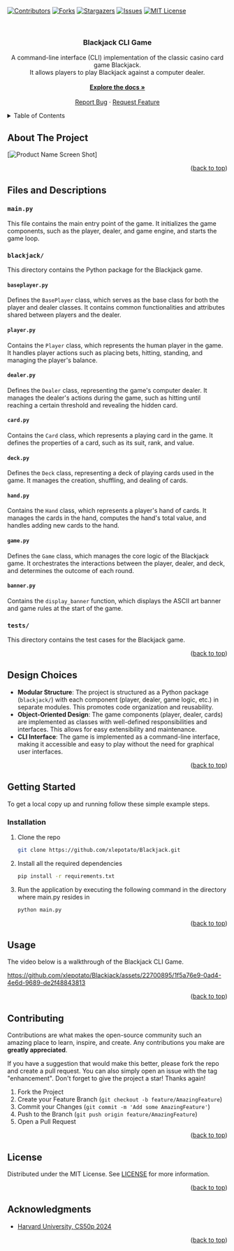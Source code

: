 <a name="readme-top"></a>



[![Contributors][contributors-shield]][contributors-url]
[![Forks][forks-shield]][forks-url]
[![Stargazers][stars-shield]][stars-url]
[![Issues][issues-shield]][issues-url]
[![MIT License][license-shield]][license-url]



<!-- PROJECT LOGO -->
<br />
<div align="center">
<h3 align="center">Blackjack CLI Game</h3>

  <p align="center">
    A command-line interface (CLI) implementation of the classic casino card game Blackjack. <br />
    It allows players to play Blackjack against a computer dealer.
    <br />
    <br />
    <a href="#about-the-project"><strong>Explore the docs »</strong></a>
    <br />
    <br />
    <a href="https://github.com/xlepotato/Blackjack/issues">Report Bug</a>
    ·
    <a href="https://github.com/xlepotato/Blackjack/issues">Request Feature</a>
  </p>
</div>



<!-- TABLE OF CONTENTS -->
<details>
  <summary>Table of Contents</summary>
  <ol>
    <li>
      <a href="#about-the-project">About The Project</a>
      <ul>
        <li><a href="#built-with">Built With</a></li>
      </ul>
    </li>
    <li>
      <a href="#getting-started">Getting Started</a>
      <ul>
        <li><a href="#installation">Installation</a></li>
      </ul>
    </li>
    <li><a href="#usage">Usage</a></li>
    <li><a href="#contributing">Contributing</a></li>
    <li><a href="#license">License</a></li>
    <li><a href="#acknowledgments">Acknowledgments</a></li>
  </ol>
</details>



<!-- ABOUT THE PROJECT -->
## About The Project

[![Product Name Screen Shot][product-screenshot]]



<p align="right">(<a href="#readme-top">back to top</a>)</p>


## Files and Descriptions

### `main.py`
This file contains the main entry point of the game. It initializes the game components, such as the player, dealer, and game engine, and starts the game loop.

### `blackjack/`
This directory contains the Python package for the Blackjack game.

#### `baseplayer.py`
Defines the `BasePlayer` class, which serves as the base class for both the player and dealer classes. It contains common functionalities and attributes shared between players and the dealer.

#### `player.py`
Contains the `Player` class, which represents the human player in the game. It handles player actions such as placing bets, hitting, standing, and managing the player's balance.

#### `dealer.py`
Defines the `Dealer` class, representing the game's computer dealer. It manages the dealer's actions during the game, such as hitting until reaching a certain threshold and revealing the hidden card.

#### `card.py`
Contains the `Card` class, which represents a playing card in the game. It defines the properties of a card, such as its suit, rank, and value.

#### `deck.py`
Defines the `Deck` class, representing a deck of playing cards used in the game. It manages the creation, shuffling, and dealing of cards.

#### `hand.py`
Contains the `Hand` class, which represents a player's hand of cards. It manages the cards in the hand, computes the hand's total value, and handles adding new cards to the hand.

#### `game.py`
Defines the `Game` class, which manages the core logic of the Blackjack game. It orchestrates the interactions between the player, dealer, and deck, and determines the outcome of each round.

#### `banner.py`
Contains the `display_banner` function, which displays the ASCII art banner and game rules at the start of the game.

### `tests/`
This directory contains the test cases for the Blackjack game.

<p align="right">(<a href="#readme-top">back to top</a>)</p>


## Design Choices
- **Modular Structure**: The project is structured as a Python package (`blackjack/`) with each component (player, dealer, game logic, etc.) in separate modules. This promotes code organization and reusability.
- **Object-Oriented Design**: The game components (player, dealer, cards) are implemented as classes with well-defined responsibilities and interfaces. This allows for easy extensibility and maintenance.
- **CLI Interface**: The game is implemented as a command-line interface, making it accessible and easy to play without the need for graphical user interfaces.

<p align="right">(<a href="#readme-top">back to top</a>)</p>


<!-- GETTING STARTED -->
## Getting Started

To get a local copy up and running follow these simple example steps.

### Installation

1. Clone the repo
   ```sh
   git clone https://github.com/xlepotato/Blackjack.git
   ```
2. Install all the required dependencies
   ```sh
   pip install -r requirements.txt
   ```
3. Run the application by executing the following command in the directory where main.py resides in
   ```sh
   python main.py
   ```

<p align="right">(<a href="#readme-top">back to top</a>)</p>



<!-- USAGE EXAMPLES -->
## Usage

The video below is a walkthrough of the Blackjack CLI Game. 

https://github.com/xlepotato/Blackjack/assets/22700895/1f5a76e9-0ad4-4e6d-9689-de2f48843813


<p align="right">(<a href="#readme-top">back to top</a>)</p>



<!-- CONTRIBUTING -->
## Contributing

Contributions are what makes the open-source community such an amazing place to learn, inspire, and create. Any contributions you make are **greatly appreciated**.

If you have a suggestion that would make this better, please fork the repo and create a pull request. You can also simply open an issue with the tag "enhancement".
Don't forget to give the project a star! Thanks again!

1. Fork the Project
2. Create your Feature Branch (`git checkout -b feature/AmazingFeature`)
3. Commit your Changes (`git commit -m 'Add some AmazingFeature'`)
4. Push to the Branch (`git push origin feature/AmazingFeature`)
5. Open a Pull Request

<p align="right">(<a href="#readme-top">back to top</a>)</p>



<!-- LICENSE -->
## License

Distributed under the MIT License. See [LICENSE](https://github.com/xlepotato/Blackjack/blob/main/LICENSE) for more information.

<p align="right">(<a href="#readme-top">back to top</a>)</p>



<!-- ACKNOWLEDGMENTS -->
## Acknowledgments

* [Harvard University, CS50p 2024](https://cs50.harvard.edu/python/2022/)


<p align="right">(<a href="#readme-top">back to top</a>)</p>



<!-- MARKDOWN LINKS & IMAGES -->
<!-- https://www.markdownguide.org/basic-syntax/#reference-style-links -->
[contributors-shield]: https://img.shields.io/github/contributors/xlepotato/Blackjack.svg?style=for-the-badge
[contributors-url]: https://github.com/xlepotato/Blackjack/graphs/contributors
[forks-shield]: https://img.shields.io/github/forks/xlepotato/Blackjack.svg?style=for-the-badge
[forks-url]: https://github.com/xlepotato/Blackjack/network/members
[stars-shield]: https://img.shields.io/github/stars/xlepotato/Blackjack.svg?style=for-the-badge
[stars-url]: https://github.com/xlepotato/Blackjack/stargazers
[issues-shield]: https://img.shields.io/github/issues/xlepotato/Blackjack.svg?style=for-the-badge
[issues-url]: https://github.com/xlepotato/Blackjack/issues
[license-shield]: https://img.shields.io/github/license/xlepotato/Blackjack.svg?style=for-the-badge
[license-url]: https://github.com/xlepotato/Blackjack/blob/main/LICENSE
[product-screenshot]: https://github.com/xlepotato/Blackjack/assets/22700895/eebe41b3-e2a8-45a9-972b-cf0e93feda62

